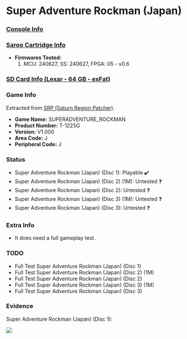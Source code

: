 # Super Adventure Rockman (Japan)

### [Console Info](../../../../../Info/Consoles/VA13/README.md)

### [Saroo Cartridge Info](../../../../../Info/Cartridges/GuangzhouSanStarOnlineShop/1.6/README.md)

- <b>Firmwares Tested:</b>
  1. MCU: 240627, SS: 240627, FPGA: 05 - v0.6

### [SD Card Info (Lexar - 64 GB - exFat)](../../../../../Info/SdCards/Lexar/64GB/exfat/README.md)

### Game Info

Extracted from [SRP (Saturn Region Patcher)](https://segaxtreme.net/resources/saturn-region-patcher.81/download).

- <b>Game Name:</b> SUPERADVENTURE_ROCKMAN
- <b>Product Number:</b> T-1225G
- <b>Version:</b> V1.000
- <b>Area Code:</b> J
- <b>Peripheral Code:</b> J

### Status

- Super Adventure Rockman (Japan) (Disc 1): Playable :heavy_check_mark:
- Super Adventure Rockman (Japan) (Disc 2) (1M): Untested :question:
- Super Adventure Rockman (Japan) (Disc 2): Untested :question:
- Super Adventure Rockman (Japan) (Disc 3) (1M): Untested :question:
- Super Adventure Rockman (Japan) (Disc 3): Untested :question:

### Extra Info

- It does need a full gameplay test.

### TODO

- Full Test Super Adventure Rockman (Japan) (Disc 1)
- Full Test Super Adventure Rockman (Japan) (Disc 2) (1M)
- Full Test Super Adventure Rockman (Japan) (Disc 2)
- Full Test Super Adventure Rockman (Japan) (Disc 3) (1M)
- Full Test Super Adventure Rockman (Japan) (Disc 3)

### Evidence

Super Adventure Rockman (Japan) (Disc 1):

[![](https://img.youtube.com/vi/wZhT04RMsXc/0.jpg)](https://www.youtube.com/watch?v=wZhT04RMsXc)
